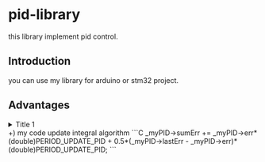 # pid-library
this library implement pid control.
## Introduction
you can use my library for arduino or stm32 project.
## Advantages
 <details>
           <summary>Title 1</summary>
           <p>Content 1 Content 1 Content 1 Content 1 Content 1</p>
 </details>
+) my code update integral algorithm
  ```C
  _myPID->sumErr += _myPID->err*(double)PERIOD_UPDATE_PID + 0.5*(_myPID->lastErr - _myPID->err)*(double)PERIOD_UPDATE_PID;
  ```


